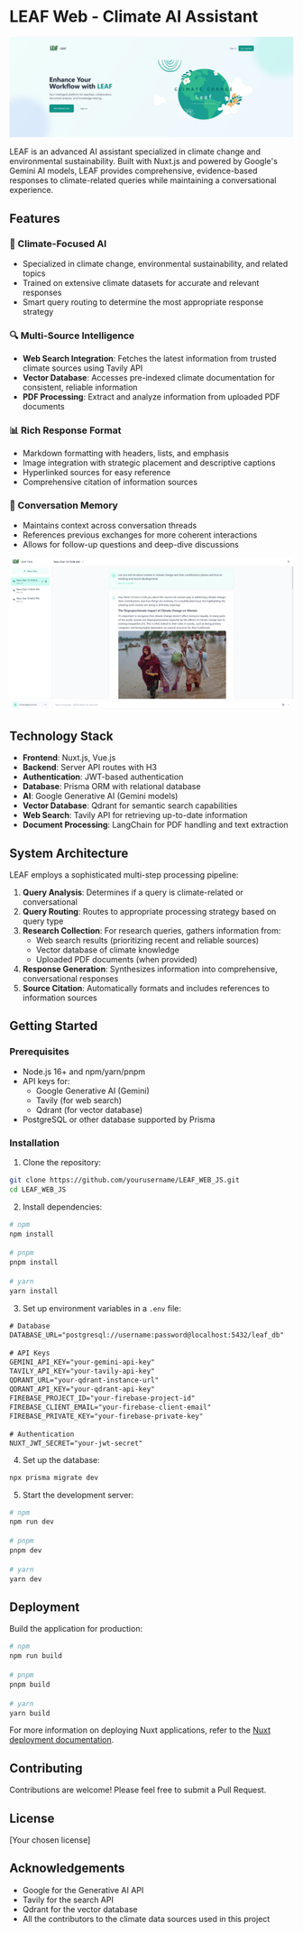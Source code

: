# LEAF Web - Climate AI Assistant

![LEAF Banner](https://raw.githubusercontent.com/2105789/LEAF_WEB_JS/refs/heads/master/public/screenshots/banner.png)

LEAF is an advanced AI assistant specialized in climate change and environmental sustainability. Built with Nuxt.js and powered by Google's Gemini AI models, LEAF provides comprehensive, evidence-based responses to climate-related queries while maintaining a conversational experience.

## Features

### 🌱 Climate-Focused AI
- Specialized in climate change, environmental sustainability, and related topics
- Trained on extensive climate datasets for accurate and relevant responses
- Smart query routing to determine the most appropriate response strategy

### 🔍 Multi-Source Intelligence
- **Web Search Integration**: Fetches the latest information from trusted climate sources using Tavily API
- **Vector Database**: Accesses pre-indexed climate documentation for consistent, reliable information
- **PDF Processing**: Extract and analyze information from uploaded PDF documents

### 📊 Rich Response Format
- Markdown formatting with headers, lists, and emphasis
- Image integration with strategic placement and descriptive captions
- Hyperlinked sources for easy reference
- Comprehensive citation of information sources

### 💬 Conversation Memory
- Maintains context across conversation threads
- References previous exchanges for more coherent interactions
- Allows for follow-up questions and deep-dive discussions

![LEAF Chat Interface](https://raw.githubusercontent.com/2105789/LEAF_WEB_JS/refs/heads/master/public/screenshots/chat.png)

## Technology Stack

- **Frontend**: Nuxt.js, Vue.js
- **Backend**: Server API routes with H3
- **Authentication**: JWT-based authentication
- **Database**: Prisma ORM with relational database
- **AI**: Google Generative AI (Gemini models)
- **Vector Database**: Qdrant for semantic search capabilities
- **Web Search**: Tavily API for retrieving up-to-date information
- **Document Processing**: LangChain for PDF handling and text extraction

## System Architecture

LEAF employs a sophisticated multi-step processing pipeline:

1. **Query Analysis**: Determines if a query is climate-related or conversational
2. **Query Routing**: Routes to appropriate processing strategy based on query type
3. **Research Collection**: For research queries, gathers information from:
   - Web search results (prioritizing recent and reliable sources)
   - Vector database of climate knowledge
   - Uploaded PDF documents (when provided)
4. **Response Generation**: Synthesizes information into comprehensive, conversational responses
5. **Source Citation**: Automatically formats and includes references to information sources

## Getting Started

### Prerequisites

- Node.js 16+ and npm/yarn/pnpm
- API keys for:
  - Google Generative AI (Gemini)
  - Tavily (for web search)
  - Qdrant (for vector database)
- PostgreSQL or other database supported by Prisma

### Installation

1. Clone the repository:
```bash
git clone https://github.com/yourusername/LEAF_WEB_JS.git
cd LEAF_WEB_JS
```

2. Install dependencies:
```bash
# npm
npm install

# pnpm
pnpm install

# yarn
yarn install
```

3. Set up environment variables in a `.env` file:
```
# Database
DATABASE_URL="postgresql://username:password@localhost:5432/leaf_db"

# API Keys
GEMINI_API_KEY="your-gemini-api-key"
TAVILY_API_KEY="your-tavily-api-key"
QDRANT_URL="your-qdrant-instance-url"
QDRANT_API_KEY="your-qdrant-api-key"
FIREBASE_PROJECT_ID="your-firebase-project-id"
FIREBASE_CLIENT_EMAIL="your-firebase-client-email"
FIREBASE_PRIVATE_KEY="your-firebase-private-key"

# Authentication
NUXT_JWT_SECRET="your-jwt-secret"
```

4. Set up the database:
```bash
npx prisma migrate dev
```

5. Start the development server:
```bash
# npm
npm run dev

# pnpm
pnpm dev

# yarn
yarn dev
```

## Deployment

Build the application for production:

```bash
# npm
npm run build

# pnpm
pnpm build

# yarn
yarn build
```

For more information on deploying Nuxt applications, refer to the [Nuxt deployment documentation](https://nuxt.com/docs/getting-started/deployment).

## Contributing

Contributions are welcome! Please feel free to submit a Pull Request.

## License

[Your chosen license]

## Acknowledgements

- Google for the Generative AI API
- Tavily for the search API
- Qdrant for the vector database
- All the contributors to the climate data sources used in this project
